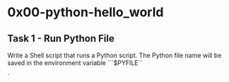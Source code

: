 # 0x00-python-hello_world

## Task 1 - Run Python File
Write a Shell script that runs a Python script.
The Python file name will be saved in the environment variable ```$PYFILE``

`
